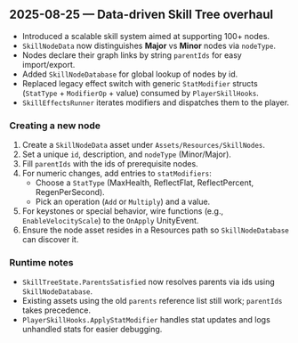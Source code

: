 ## 2025-08-25 — Data-driven Skill Tree overhaul

- Introduced a scalable skill system aimed at supporting 100+ nodes.
- `SkillNodeData` now distinguishes **Major** vs **Minor** nodes via `nodeType`.
- Nodes declare their graph links by string `parentIds` for easy import/export.
- Added `SkillNodeDatabase` for global lookup of nodes by id.
- Replaced legacy effect switch with generic `StatModifier` structs
  (`StatType` + `ModifierOp` + value) consumed by `PlayerSkillHooks`.
- `SkillEffectsRunner` iterates modifiers and dispatches them to the player.

### Creating a new node
1. Create a `SkillNodeData` asset under `Assets/Resources/SkillNodes`.
2. Set a unique `id`, description, and `nodeType` (Minor/Major).
3. Fill `parentIds` with the ids of prerequisite nodes.
4. For numeric changes, add entries to `statModifiers`:
   - Choose a `StatType` (MaxHealth, ReflectFlat, ReflectPercent, RegenPerSecond).
   - Pick an operation (`Add` or `Multiply`) and a value.
5. For keystones or special behavior, wire functions (e.g., `EnableVelocityScale`) to the `OnApply` UnityEvent.
6. Ensure the node asset resides in a Resources path so `SkillNodeDatabase` can discover it.

### Runtime notes
- `SkillTreeState.ParentsSatisfied` now resolves parents via ids using `SkillNodeDatabase`.
- Existing assets using the old `parents` reference list still work; `parentIds` takes precedence.
- `PlayerSkillHooks.ApplyStatModifier` handles stat updates and logs unhandled stats for easier debugging.

